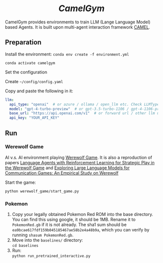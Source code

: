 <!-- <p align="center">
<img width="180" height="180" style="vertical-align:middle" src="https://github.com/WuJunde/werewolf_ai_agents/blob/main/werewolf_logo.png" />
</p> -->
<h1 align="center">
<span><i>CamelGym</i></span>
</h1>

<!-- <h3 align="center">
Train Agents to Play Werewolf
</h3> -->

<!-- <p align="center">
    <a href="https://discord.gg/DN4rvk95CC">
        <img alt="Discord" src="https://img.shields.io/discord/1146610656779440188?logo=discord&style=flat&logoColor=white"/></a>
    <img src="https://img.shields.io/static/v1?label=license&message=GPL&color=white&style=flat" alt="License"/>
</p> -->
CamelGym provides environments to train LLM (Lange Language Model) based Agents. It is built upon multi-agent interaction framework [CAMEL](https://www.camel-ai.org). 

 ## Preparation

 Install the environment:
 ``conda env create -f environment.yml``

 ``conda activate camelgym``

Set the configuration

Create `~/config/config.yaml` 

Copy and paste the following in it:

```yaml
llm:
  api_type: "openai"  # or azure / ollama / open_llm etc. Check LLMType for more options
  model: "gpt-4-turbo-preview"  # or gpt-3.5-turbo-1106 / gpt-4-1106-preview
  base_url: "https://api.openai.com/v1"  # or forward url / other llm url
  api_key: "YOUR_API_KEY"
```

## Run

### Werewolf Game
AI v.s. AI environment playing [Werewolf Game](https://playwerewolf.co/pages/rules#gameplay). 
It is also a reproduction of papers [Language Agents with Reinforcement Learning for Strategic Play in the Werewolf Game](https://openreview.net/pdf?id=N1gmpVd4iE) and [Exploring Large Language Models for Communication Games: An Empirical Study on Werewolf](https://arxiv.org/abs/2309.04658)

Start the game:
```bash
python werewolf_game/start_game.py
```

### Pokemon

1. Copy your legally obtained Pokemon Red ROM into the base directory. You can find this using google, it should be 1MB. Rename it to `PokemonRed.gb` if it is not already. The sha1 sum should be `ea9bcae617fdf159b045185467ae58b2e4a48b9a`, which you can verify by running `shasum PokemonRed.gb`. 
2. Move into the `baselines/` directory:  
 ```cd baselines```  
3. Run:  
```python run_pretrained_interactive.py```

